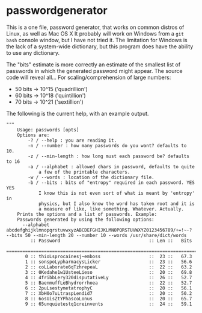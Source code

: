 # passwordgenerator
This is a one file, password generator, that works on common distros of Linux, as well as Mac OS X
It probably will work on Windows from a `git bash` console window, but I have not tried it. The
limitation for Windows is the lack of a system-wide dictionary, but this program does have the
ability to use any dictionary.

The "bits" estimate is more correctly an estimate of the smallest list
of passwords in which the generated password might appear. The source
code will reveal all... For scaling/comprehension of large numbers:

- 50 bits -> 10^15 ('quadrillion')
- 60 bits -> 10^18 ('quintillion')
- 70 bits -> 10^21 ('sextillion')

The following is the current help, with an example output.

```
"""
    Usage: passwords [opts]
    Options are:
        -? / --help : you are reading it.
        -n / --number : how many passwords do you want? defaults to 10.
        -z / --min-length : how long must each password be? defaults to 16
        -a / --alphabet : allowed chars in password, defaults to quite
            a few of the printable characters.
        -w / --words : location of the dictionary file.
        -b / --bits : bits of "entropy" required in each password. YES YES
            I know this is not even sort of what is meant by 'entropy' in
            physics, but I also know the word has taken root and it is
            a measure of like, like something. Whatever. Actually. 
    Prints the options and a list of passwords. Example:
    Passwords generated by using the following options:
      --alphabet abcdefghijklmnopqrstuvwxyzABCDEFGHIJKLMNOPQRSTUVWXYZ0123456789/+=!~-? --bits 50 --min-length 20 --number 10 --words /usr/share/dict/words
         :: Password                                 :: Len ::   Bits
    ================================================================================
       0 :: thioLsprocainesj~emboss                  ::  23 ::   67.3
       1 :: sonspoLypharmacysLicker                  ::  23 ::   56.6
       2 :: coLLaborate6qTzhrepeaL                   ::  22 ::   63.2
       3 :: 0Kedahe1w1UsteeLieso                     ::  20 ::   69.8
       4 :: 4fribbLery320disputativeLy               ::  26 ::   52.7
       5 :: BaenmuffLeBhydrorrhoea                   ::  22 ::   52.7
       6 :: 2puLsestymetatrophyC                     ::  20 ::   56.1
       7 :: XbH0o7uLtraspLendid7                     ::  20 ::   50.2
       8 :: 6osUisZtYPhascoLonus                     ::  20 ::   65.7
       9 :: 65unquietestq1creinvents                 ::  24 ::   59.1
``` 
